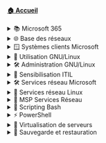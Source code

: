 #### [🏠 Accueil](/README.md)

<details>
<summary>📚 Microsoft 365</summary>

- [Découverte](/010-microsoft365/01-découverte/découverte.md)
- [Word](/010-microsoft365/02-word/word.md)
- [Excel](/010-microsoft365/03-excel/excel.md)
- [Outlook](/010-microsoft365/04-outlook/outlook.md)
- [OneDrive, Teams, SharePoint](/010-microsoft365/05-onedrive-teams-sharepoint/onedrive-teams-sharepoint.md)

</details>

<details>
<summary>🌐 Base des réseaux</summary>

- [Modèle OSI](/020-base-des-réseaux/01-modèle-osi/modèle-osi.md)
- [Unités informatiques](/020-base-des-réseaux/02-unités-informatiques/unités-informatiques.md)
- [Adressage IPv4](/020-base-des-réseaux/03-adressage-ipv4/adressage-ipv4.md)
- [Communication](/020-base-des-réseaux/04-communication/communication.md)
- [Premières commandes](/020-base-des-réseaux/05-premières-commandes/premières-commandes.md)
- [Adressage IPv6](/020-base-des-réseaux/06-adressage-ipv6/adressage-ipv6.md)

</details>

<details>
<summary>🪟 Systèmes clients Microsoft</summary>

- [Systèmes d’exploitation](/030-systèmes-clients-microsoft/01-systèmes-d’exploitation/systèmes-d’exploitation.md)
- [Installation](/030-systèmes-clients-microsoft/02-installation/installation.md)
    - [🛠 Exemple](/030-systèmes-clients-microsoft/02-installation/exemple-pratique.md)
- [Interagir avec Windows](/030-systèmes-clients-microsoft/03-interagir-avec-windows/interagir-avec-windows.md)
    - [🛠 Exemple](/030-systèmes-clients-microsoft/03-interagir-avec-windows/exemple-pratique.md)
- [Gestion stockage](/030-systèmes-clients-microsoft/04-gestion-stockage/gestion-stockage.md)
    - [🛠 Exemple](/030-systèmes-clients-microsoft/04-gestion-stockage/exemple-pratique.md)
- [Utilisateurs et groupes](/030-systèmes-clients-microsoft/05-utilisateurs-et-groupes/utilisateurs-et-groupes.md)
    - [🛠 Exemple](/030-systèmes-clients-microsoft/05-utilisateurs-et-groupes/exemple-pratique.md)
- [Sécurité NTFS et ACL](/030-systèmes-clients-microsoft/06-sécurité-ntfs-et-acl/sécurité-ntfs-et-acl.md)
    - [🛠 Exemple](/030-systèmes-clients-microsoft/06-sécurité-ntfs-et-acl/exemple-pratique.md)
- [Gestion réseau et pare-feu](/030-systèmes-clients-microsoft/07-gestion-réseau-et-pare-feu/gestion-réseau-et-pare-feu.md)
    - [🛠 Exemple](/030-systèmes-clients-microsoft/07-gestion-réseau-et-pare-feu/exemple-pratique.md)
- [Partage de ressources](/030-systèmes-clients-microsoft/08-partage-de-ressources/partage-de-ressources.md)
    - [🛠 Exemple](/030-systèmes-clients-microsoft/08-partage-de-ressources/exemple-pratique.md)
- [Pilotes et imprimantes](/030-systèmes-clients-microsoft/09-pilotes-et-mprimantes/pilotes-et-mprimantes.md)
    - [🛠 Exemple](/030-systèmes-clients-microsoft/09-pilotes-et-mprimantes/exemple-pratique.md)
- [Maintenance système](/030-systèmes-clients-microsoft/10-maintenance-système/maintenance-système.md)
    - [🛠 Exemple](/030-systèmes-clients-microsoft/10-maintenance-système/exemple-pratique.md)
- [Plus loin avec PowerShell](/030-systèmes-clients-microsoft/11-plus-loin-avec-powershell/plus-loin-avec-powershell.md)
    - [🛠 Exemple](/030-systèmes-clients-microsoft/11-plus-loin-avec-powershell/exemple-pratique.md)
- [Capture et déploiement d’image](/030-systèmes-clients-microsoft/12-introduction-capture-et-déploiement-d’image/introduction-capture-et-déploiement-d’image.md)
    - [🛠 Exemple](/030-systèmes-clients-microsoft/12-introduction-capture-et-déploiement-d’image/exemple-pratique.md)
- [Stratégies groupe local](/030-systèmes-clients-microsoft/13-stratégies-groupe-local/stratégies-groupe-local.md)
    - [🛠 Exemple](/030-systèmes-clients-microsoft/13-stratégies-groupe-local/exemple-pratique.md)
- [🧾 Synthèse](/030-systèmes-clients-microsoft/synthèse/synthèse.md)

</details>

<details>
<summary>🐧 Utilisation GNU/Linux</summary>

- [Introduction Linux](/040-utilisation-distribution-gnulinux/01-introduction-linux/introduction-linux.md)
- [Découverte OS Linux](/040-utilisation-distribution-gnulinux/02-découverte-os-linux/découverte-os-linux.md)
    - [🛠 Exemple](/040-utilisation-distribution-gnulinux/02-découverte-os-linux/exemple-pratique.md)
- [Découverte Shell](/040-utilisation-distribution-gnulinux/03-découverte-shell/découverte-shell.md)
    - [🛠 Exemple](/040-utilisation-distribution-gnulinux/03-découverte-shell/exemple-pratique.md)
- [Fichiers et dossiers](/040-utilisation-distribution-gnulinux/04-fichiers-et-dossiers/fichiers-et-dossiers.md)
    - [🛠 Exemple](/040-utilisation-distribution-gnulinux/04-fichiers-et-dossiers/exemple-pratique.md)
- [Utiliser des fichiers](/040-utilisation-distribution-gnulinux/05-utiliser-des-fichiers/utiliser-des-fichiers.md)
    - [🛠 Exemple](/040-utilisation-distribution-gnulinux/05-utiliser-des-fichiers/exemple-pratique.md)
- [Spécificités du shell Bash](/040-utilisation-distribution-gnulinux/06-spécificités-shell-bash/spécificités-shell-bash.md)
    - [🛠 Exemple](/040-utilisation-distribution-gnulinux/06-spécificités-shell-bash/exemple-pratique.md)
- [Éditer du texte](/040-utilisation-distribution-gnulinux/07-éditer-du-texte/éditer-du-texte.md)
    - [🛠 Exemple](/040-utilisation-distribution-gnulinux/07-éditer-du-texte/exemple-pratique.md)
- [Mécanismes avancés](/040-utilisation-distribution-gnulinux/08-mécanismes-avancés/mécanismes-avancés.md)
    - [🛠 Exemple](/040-utilisation-distribution-gnulinux/08-mécanismes-avancés/exemple-pratique.md)
- [🧾 Synthèse](/040-utilisation-distribution-gnulinux/synthèse/synthèse.md)

</details>

<details>
<summary>🛠️ Administration GNU/Linux</summary>

- [Présentation Debian GNU/Linux](/050-administration-distribution-gnulinux/01-présentation-debian-gnulinux/présentation-debian-gnulinux.md)
- [Installation](/050-administration-distribution-gnulinux/02-installation-distribution-debian/installation-distribution-debian.md)
    - [🛠 Exemple](/050-administration-distribution-gnulinux/02-installation-distribution-debian/exemple-pratique.md)
- [Démarrage système](/050-administration-distribution-gnulinux/03-démarrage-distribution-debian/démarrage-distribution-debian.md)
    - [🛠 Exemple](/050-administration-distribution-gnulinux/03-démarrage-distribution-debian/exemple-pratique.md)
- [Mode maintenance](/050-administration-distribution-gnulinux/04-debian-mode-maintenance/debian-mode-maintenance.md)
    - [🛠 Exemple](/050-administration-distribution-gnulinux/04-debian-mode-maintenance/exemple-pratique.md)
- [Gestion réseau](/050-administration-distribution-gnulinux/05-gestion-réseau/gestion-réseau.md)
    - [🛠 Exemple](/050-administration-distribution-gnulinux/05-gestion-réseau/exemple-pratique.md)
- [Gestion des paquets](/050-administration-distribution-gnulinux/06-gestion-des-paquets-logicielles/gestion-des-paquets-logicielles.md)
    - [🛠 Exemple](/050-administration-distribution-gnulinux/06-gestion-des-paquets-logicielles/exemple-pratique.md)
- [Espaces de stockage](/050-administration-distribution-gnulinux/07-gestion-des-espaces-de-stockage/gestion-des-espaces-de-stockage.md)
    - [🛠 Exemple](/050-administration-distribution-gnulinux/07-gestion-des-espaces-de-stockage/exemple-pratique.md)
- [LVM](/050-administration-distribution-gnulinux/08-gestion-des-espaces-de-stockage-lvm/gestion-des-espaces-de-stockage-lvm.md)
    - [🛠 Exemple](/050-administration-distribution-gnulinux/08-gestion-des-espaces-de-stockage-lvm/exemple-pratique.md)
- [File system](/050-administration-distribution-gnulinux/09-gestion-des-espaces-de-stockage-file-system/gestion-des-espaces-de-stockage-file-system.md)
    - [🛠 Exemple](/050-administration-distribution-gnulinux/09-gestion-des-espaces-de-stockage-file-system/exemple-pratique.md)
- [Utilisateurs et groupes](/050-administration-distribution-gnulinux/10-gestion-des-utilisateurs-et-groupes/gestion-des-utilisateurs-et-groupes.md)
    - [🛠 Exemple](/050-administration-distribution-gnulinux/10-gestion-des-utilisateurs-et-groupes/exemple-pratique.md)
- [Droits sur les fichiers](/050-administration-distribution-gnulinux/11-droits-sur-les-fichiers-et-répertoires/droits-sur-les-fichiers-et-répertoires.md)
    - [🛠 Exemple](/050-administration-distribution-gnulinux/11-droits-sur-les-fichiers-et-répertoires/exemple-pratique.md)
- [Maintenance système](/050-administration-distribution-gnulinux/12-maintenance-système-en-production/maintenance-système-en-production.md)
    - [🛠 Exemple](/050-administration-distribution-gnulinux/12-maintenance-système-en-production/exemple-pratique.md)
- [🧾 Synthèse](/050-administration-distribution-gnulinux/synthèse/synthèse.md)

</details>

<details>
<summary>📘 Sensibilisation ITIL</summary>

- [Présentation](/060-sensibilisation-itil/01-présentation/présentation.md)
- [Gestion des services](/060-sensibilisation-itil/02-gestion-des-services/gestion-des-services.md)
- [Stratégie & conception](/060-sensibilisation-itil/03-stratégie-et-conception-des-services/stratégie-et-conception-des-services.md)
    - [🛠 Exemple](/060-sensibilisation-itil/03-stratégie-et-conception-des-services/exemple-pratique.md)
- [Transition des services](/060-sensibilisation-itil/04-transition-des-services/transition-des-services.md)
    - [🛠 Exemple](/060-sensibilisation-itil/04-transition-des-services/exemple-pratique.md)
- [Découverte de GLPI](/060-sensibilisation-itil/05-découverte-glpi/découverte-glpi.md)
- [Exploitation des services](/060-sensibilisation-itil/06-exploitation-des-services/exploitation-des-services.md)
- [Amélioration continue](/060-sensibilisation-itil/07-amélioration-continue-des-services/amélioration-continue-des-services.md)
- [Savoir / savoir-faire / savoir-être](/060-sensibilisation-itil/08-savoir-savoir-faire-savoir-être/savoir-savoir-faire-savoir-être.md)
- [Assistance GLPI](/060-sensibilisation-itil/09-assistance-glpi/assistance-glpi.md)
    - [🛠 Exemple](/060-sensibilisation-itil/09-assistance-glpi/exemple-pratique.md)
- [🧾 Synthèse](/060-sensibilisation-itil/synthèse/synthèse.md)

</details>

<details>
<summary>🛠️ Services réseau Microsoft</summary>

- [Administration Windows](/090-services-réseau-en-environnement-microsoft/01-administration-windows/administration-windows.md)
    - [🛠 Exemple](/090-services-réseau-en-environnement-microsoft/01-administration-windows/exemple-pratique.md)
- [Active Directory](/090-services-réseau-en-environnement-microsoft/02-active-directory/active-directory.md)
    - [🛠 Exemple](/090-services-réseau-en-environnement-microsoft/02-active-directory/exemple-pratique.md)
- [Stratégies de groupe](/090-services-réseau-en-environnement-microsoft/03-stratégies-de-groupe/stratégies-de-groupe.md)
    - [🛠 Exemple](/090-services-réseau-en-environnement-microsoft/03-stratégies-de-groupe/exemple-pratique.md)
- [Routage](/090-services-réseau-en-environnement-microsoft/04-routage/routage.md)
    - [🛠 Exemple](/090-services-réseau-en-environnement-microsoft/04-routage/exemple-pratique.md)
- [Service DHCP](/090-services-réseau-en-environnement-microsoft/05-service-dhcp/service-dhcp.md)
    - [🛠 Exemple](/090-services-réseau-en-environnement-microsoft/05-service-dhcp/exemple-pratique.md)
- [Service DNS](/090-services-réseau-en-environnement-microsoft/06-service-dns/service-dns.md)
    - [🛠 Exemple](/090-services-réseau-en-environnement-microsoft/06-service-dns/exemple-pratique.md)
- [🧾 Synthèse](/090-services-réseau-en-environnement-microsoft/synthèse/synthèse.md)

</details>

<details>
<summary>🐧 Services réseau Linux</summary>

- [Introduction](/100-services-réseau-en-environnement-linux/01-introduction/introduction.md)
- [Adressage réseau](/100-services-réseau-en-environnement-linux/02-adressage-réseau/adressage-réseau.md)
    - [🛠 Exemple](/100-services-réseau-en-environnement-linux/02-adressage-réseau/exemple-pratique.md)
- [Routage et NAT](/100-services-réseau-en-environnement-linux/03-routage-et-nat/routage-et-nat.md)
    - [🛠 Exemple](/100-services-réseau-en-environnement-linux/03-routage-et-nat/exemple-pratique.md)
- [Administration à distance](/100-services-réseau-en-environnement-linux/04-administration-à-distance/administration-à-distance.md)
    - [🛠 Exemple](/100-services-réseau-en-environnement-linux/04-administration-à-distance/exemple-pratique.md)
- [DNS Résolveur](/100-services-réseau-en-environnement-linux/05-dns-résolveur/dns-résolveur.md)
    - [🛠 Exemple](/100-services-réseau-en-environnement-linux/05-dns-résolveur/exemple-pratique.md)
- [DHCP](/100-services-réseau-en-environnement-linux/06-dhcp/dhcp.md)
    - [🛠 Exemple](/100-services-réseau-en-environnement-linux/06-dhcp/exemple-pratique.md)
- [DNS autoritaire sur zone](/100-services-réseau-en-environnement-linux/07-dns-autoritaire-sur-zone/dns-autoritaire-sur-zone.md)
    - [🛠 Exemple](/100-services-réseau-en-environnement-linux/07-dns-autoritaire-sur-zone/exemple-pratique.md)
- [🧾 Synthèse](/100-services-réseau-en-environnement-linux/synthèse/synthèse.md)

</details>

<details>
<summary>🧪 MSP Services Réseau</summary>

- [Analyse](/120-mise-en-situation-professionnelle-services-réseau/01-analyse.md)
- [Architecture](/120-mise-en-situation-professionnelle-services-réseau/02-architecture.md)
- [Serveurs](/120-mise-en-situation-professionnelle-services-réseau/03-serveurs.md)
- [Clients](/120-mise-en-situation-professionnelle-services-réseau/04-clients.md)
- [Services DHCP & DNS](/120-mise-en-situation-professionnelle-services-réseau/05-services-dhcp-dns.md)
- [Domaine AD](/120-mise-en-situation-professionnelle-services-réseau/06-domaine-ad.md)
- [Structure AD](/120-mise-en-situation-professionnelle-services-réseau/07-structure-admd)
- [Partages](/120-mise-en-situation-professionnelle-services-réseau/08-partages.md)
- [GPO](/120-mise-en-situation-professionnelle-services-réseau/09-gpo.md)
- [Redondance](/120-mise-en-situation-professionnelle-services-réseau/10-redondance.md)
- [Administration à distance](/120-mise-en-situation-professionnelle-services-réseau/11-administration-à-distance.md)
- [🧾 Synthèse](/120-mise-en-situation-professionnelle-services-réseau/synthèse.md)

</details>

<details>
<summary>🐚 Scripting Bash</summary>

- [Analyse](/130-initiation-au-scripting-bash/01-analyse/analyse.md)
    - [🛠 Exemple](/130-initiation-au-scripting-bash/01-analyse/exemple-pratique.md)
- [Écriture](/130-initiation-au-scripting-bash/02-écriture/écriture.md)
    - [🛠 Exemple](/130-initiation-au-scripting-bash/02-écriture/exemple-pratique.md)
- [Commandes utiles](/130-initiation-au-scripting-bash/03-premières-commandes-utiles/premières-commandes-utiles.md)
    - [🛠 Exemple](/130-initiation-au-scripting-bash/03-premières-commandes-utiles/exemple-pratique.md)
- [Variables](/130-initiation-au-scripting-bash/04-variables/variables.md)
    - [🛠 Exemple](/130-initiation-au-scripting-bash/04-variables/exemple-pratique.md)
- [Caractères spéciaux](/130-initiation-au-scripting-bash/05-caractères-spéciaux/caractères-spéciaux.md)
    - [🛠 Exemple](/130-initiation-au-scripting-bash/05-caractères-spéciaux/exemple-pratique.md)
- [Exécution conditionnelle](/130-initiation-au-scripting-bash/06-exécution-conditionnelle/exécution-conditionnelle.md)
    - [🛠 Exemple](/130-initiation-au-scripting-bash/06-exécution-conditionnelle/exemple-pratique.md)
- [Structures de boucle](/130-initiation-au-scripting-bash/07-structures-de-boucle/structures-de-boucle.md)
    - [🛠 Exemple](/130-initiation-au-scripting-bash/07-structures-de-boucle/exemple-pratique.md)
- [Fonctions](/130-initiation-au-scripting-bash/08-fonctions/fonctions.md)
    - [🛠 Exemple](/130-initiation-au-scripting-bash/08-fonctions/exemple-pratique.md)
- [🧾 Synthèse](/130-initiation-au-scripting-bash/synthèse/synthèse.md)

</details>

<details>
<summary>⚡ PowerShell</summary>

- [Présentation](/140-initiation-à-powershell/01-présentation/présentation.md)
    - [🛠 Exemple](/140-initiation-à-powershell/01-présentation/exemple-pratique.md)
- [Langage objet](/140-initiation-à-powershell/02-langage-objet/langage-objet.md)
    - [🛠 Exemple](/140-initiation-à-powershell/02-langage-objet/exemple-pratique.md)
- [Manipulation des objets](/140-initiation-à-powershell/03-manipulation-des-objets/manipulation-des-objets.md)
    - [🛠 Exemple](/140-initiation-à-powershell/03-manipulation-des-objets/exemple-pratique.md)
- [Structures et variables](/140-initiation-à-powershell/04-structures-et-variables/structures-et-variables.md)
    - [🛠 Exemple](/140-initiation-à-powershell/04-structures-et-variables/exemple-pratique.md)
- [Réalisation de script](/140-initiation-à-powershell/05-réalisation-de-script/réalisation-de-script.md)
    - [🛠 Exemple](/140-initiation-à-powershell/05-réalisation-de-script/exemple-pratique.md)
- [Pour aller plus loin](/140-initiation-à-powershell/06-pour-aller-plus-loin/pour-aller-plus-loin.md)
    - [🛠 Exemple](/140-initiation-à-powershell/06-pour-aller-plus-loin/exemple-pratique.md)
- [🧾 Synthèse](/140-initiation-à-powershell/synthèse/synthèse.md)

</details>

<details>
<summary>🧱 Virtualisation de serveurs</summary>

- [Présentation](/110-virtualisation-de-serveurs/01-présentation/présentation.md)
- [Applications sur poste de travail](/110-virtualisation-de-serveurs/02-applications-sur-poste-de-travail/applications-sur-poste-de-travail.md)
    - [🛠 Exemple](/110-virtualisation-de-serveurs/02-applications-sur-poste-de-travail/exemple-pratique.md)
- [Virtualisation des serveurs](/110-virtualisation-de-serveurs/03-virtualisation-des-serveurs/virtualisation-des-serveurs.md)
- [Découverte d’Hyper-V](/110-virtualisation-de-serveurs/04-découverte-d’hyper-v/découverte-d’hyper-v.md)
    - [🛠 Exemple](/110-virtualisation-de-serveurs/04-découverte-d’hyper-v/exemple-pratique.md)
- [Composantes vSphere](/110-virtualisation-de-serveurs/05-composantes-infrastructure-vsphere/composantes-infrastructure-vsphere.md)
    - [🛠 Exemple](/110-virtualisation-de-serveurs/05-composantes-infrastructure-vsphere/exemple-pratique.md)
- [Gestion réseau](/110-virtualisation-de-serveurs/06-gestion-réseau/gestion-réseau.md)
    - [🛠 Exemple](/110-virtualisation-de-serveurs/06-gestion-réseau/exemple-pratique.md)
- [Gestion stockage](/110-virtualisation-de-serveurs/07-gestion-stockage/gestion-stockage.md)
    - [🛠 Exemple](/110-virtualisation-de-serveurs/07-gestion-stockage/exemple-pratique.md)
- [Gestion datacenter](/110-virtualisation-de-serveurs/08-gestion-datacenter/gestion-datacenter.md)
    - [🛠 Exemple](/110-virtualisation-de-serveurs/08-gestion-datacenter/exemple-pratique.md)
- [🧾 Synthèse](/110-virtualisation-de-serveurs/synthèse/synthèse.md)

</details>

<details>
<summary>💾 Sauvegarde et restauration</summary>

- [Concepts, enjeux et définitions](/145-sauvegarde-et-restauration/01-concept-enjeux-définition/concept-enjeux-définition.md)
    - [🛠 Exemple](/145-sauvegarde-et-restauration/01-concept-enjeux-définition/exemple-pratique.md)
- [Types de sauvegarde](/145-sauvegarde-et-restauration/02-types-de-sauvegarde/types-de-sauvegarde.md)
    - [🛠 Exemple](/145-sauvegarde-et-restauration/02-types-de-sauvegarde/exemple-pratique.md)
- [Gestion stockage](/145-sauvegarde-et-restauration/03-gestion-stockage/gestion-stockage.md)
    - [🛠 Exemple](/145-sauvegarde-et-restauration/03-gestion-stockage/exemple-pratique.md)
- [Redondance / RAID](/145-sauvegarde-et-restauration/04-redondance-données-raid/redondance-données-raid.md)
    - [🛠 Exemple](/145-sauvegarde-et-restauration/04-redondance-données-raid/exemple-pratique.md)
- [🧾 Synthèse](/145-sauvegarde-et-restauration/synthèse/synthèse.md)

</details>
